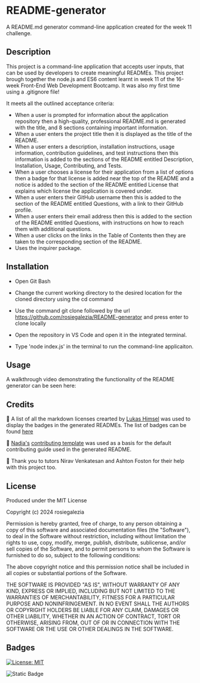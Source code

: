 # README-generator
A README.md generator command-line application created for the week 11 challenge.

## Description

This project is a command-line application that accepts user inputs, that can be used by developers to create meaningful READMEs. This project brough together the node.js and ES6 content learnt in week 11 of the 16-week Front-End Web Development Bootcamp. It was also my first time using a .gitignore file!

It meets all the outlined acceptance criteria:
 * When a user is prompted for information about the application repository then a high-quality, professional README.md is generated with the title, and 8 sections containing important information.
 * When a user enters the project title then it is displayed as the title of the README.
 * When a user enters a description, installation instructions, usage information, contribution guidelines, and test instructions then this information is added to the sections of the README entitled Description, Installation, Usage, Contributing, and Tests.
 * When a user chooses a license for their application from a list of options then a badge for that license is added near the top of the README and a notice is added to the section of the README entitled License that explains which license the application is covered under.
 * When a user enters their GitHub username then this is added to the section of the README entitled Questions, with a link to their GitHub profile.
 * When a user enters their email address then this is added to the section of the README entitled Questions, with instructions on how to reach them with additional questions.
 * When a user clicks on the links in the Table of Contents then they are taken to the corresponding section of the README.
 * Uses the inquirer package.


## Installation

* Open Git Bash

* Change the current working directory to the desired location for the cloned directory using the cd command

* Use the command git clone followed by the url https://github.com/rosiegalezia/README-generator and press enter to clone locally

* Open the repository in VS Code and open it in the integrated terminal.

* Type 'node index.js' in the terminal to run the command-line applicaiton.

## Usage

A walkthrough video demonstrating the functionality of the README generator can be seen here: 

## Credits

👏 A list of all the markdown licenses crearted by [Lukas Himsel](https://gist.github.com/lukas-h) was used to display the badges in the generated READMEs. The list of badges can be found [here](https://gist.github.com/lukas-h/2a5d00690736b4c3a7ba)

👏 [Nadia's](https://github.com/nayafia) [contributing template](https://github.com/nayafia/contributing-template/blob/master/CONTRIBUTING-template.md) was used as a basis for the default contributing guide used in the generated README.

👏 Thank you to tutors Nirav Venkatesan and Ashton Foston for their help with this project too.

## License

Produced under the MIT License

Copyright (c) 2024 rosiegalezia

Permission is hereby granted, free of charge, to any person obtaining a copy
of this software and associated documentation files (the "Software"), to deal
in the Software without restriction, including without limitation the rights
to use, copy, modify, merge, publish, distribute, sublicense, and/or sell
copies of the Software, and to permit persons to whom the Software is
furnished to do so, subject to the following conditions:

The above copyright notice and this permission notice shall be included in all
copies or substantial portions of the Software.

THE SOFTWARE IS PROVIDED "AS IS", WITHOUT WARRANTY OF ANY KIND, EXPRESS OR
IMPLIED, INCLUDING BUT NOT LIMITED TO THE WARRANTIES OF MERCHANTABILITY,
FITNESS FOR A PARTICULAR PURPOSE AND NONINFRINGEMENT. IN NO EVENT SHALL THE
AUTHORS OR COPYRIGHT HOLDERS BE LIABLE FOR ANY CLAIM, DAMAGES OR OTHER
LIABILITY, WHETHER IN AN ACTION OF CONTRACT, TORT OR OTHERWISE, ARISING FROM,
OUT OF OR IN CONNECTION WITH THE SOFTWARE OR THE USE OR OTHER DEALINGS IN THE
SOFTWARE.

## Badges

[![License: MIT](https://img.shields.io/badge/License-MIT-yellow.svg)](https://opensource.org/licenses/MIT)

![Static Badge](https://img.shields.io/badge/project-complete-brightgreen)